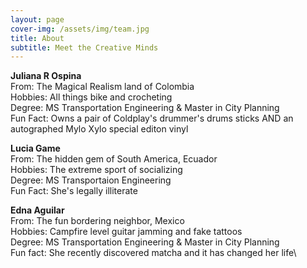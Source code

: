 ```yaml
---
layout: page
cover-img: /assets/img/team.jpg
title: About
subtitle: Meet the Creative Minds
---
```



**Juliana R Ospina**\
From:     The Magical Realism land of Colombia\
Hobbies:  All things bike and crocheting\
Degree:   MS Transportation Engineering & Master in City Planning\
Fun Fact: Owns a pair of Coldplay's drummer's drums sticks AND an autographed Mylo Xylo special editon vinyl




**Lucia Game**\
From:     The hidden gem of South America, Ecuador\
Hobbies:  The extreme sport of socializing\
Degree:   MS Transportaion Engineering\
Fun Fact: She's legally illiterate

**Edna Aguilar**\
From:     The fun bordering neighbor, Mexico\
Hobbies:  Campfire level guitar jamming and fake tattoos\
Degree:   MS Transportation Engineering & Master in City Planning\
Fun fact: She recently discovered matcha and it has changed her life\

